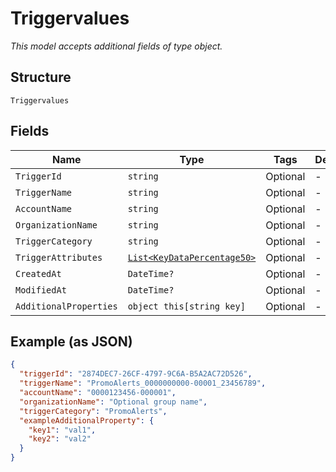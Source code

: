 
# Triggervalues

*This model accepts additional fields of type object.*

## Structure

`Triggervalues`

## Fields

| Name | Type | Tags | Description |
|  --- | --- | --- | --- |
| `TriggerId` | `string` | Optional | - |
| `TriggerName` | `string` | Optional | - |
| `AccountName` | `string` | Optional | - |
| `OrganizationName` | `string` | Optional | - |
| `TriggerCategory` | `string` | Optional | - |
| `TriggerAttributes` | [`List<KeyDataPercentage50>`](../../doc/models/key-data-percentage-50.md) | Optional | - |
| `CreatedAt` | `DateTime?` | Optional | - |
| `ModifiedAt` | `DateTime?` | Optional | - |
| `AdditionalProperties` | `object this[string key]` | Optional | - |

## Example (as JSON)

```json
{
  "triggerId": "2874DEC7-26CF-4797-9C6A-B5A2AC72D526",
  "triggerName": "PromoAlerts_0000000000-00001_23456789",
  "accountName": "0000123456-000001",
  "organizationName": "Optional group name",
  "triggerCategory": "PromoAlerts",
  "exampleAdditionalProperty": {
    "key1": "val1",
    "key2": "val2"
  }
}
```

